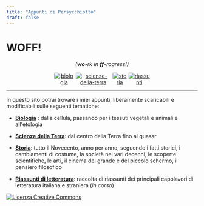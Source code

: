 ```yaml
---
title: "Appunti di Persycchiotto"
draft: false
---
```



# **WOFF!** 
<p align="center"><i>(<b>wo</b>-rk in <b>ff</b>-rogress!)</i></p>


<div style="display: flex; margin: auto; width: 50%; text-align: center;">
    <a href="/biologia">
        <img src="https://www.shareicon.net/data/128x128/2016/03/20/736634_scientific_512x512.png" alt="biologia">     
    </a>  
    <a href="/scienze-della-terra" style="margin-left:5px;">        
        <img src="https://www.shareicon.net/data/128x128/2016/03/20/736631_planet_512x512.png" alt="scienze-della-terra">          
    </a>
    <a href="storia" style="margin-left:5px;">        
        <img src="https://www.shareicon.net/data/128x128/2016/09/21/832713_weapon_512x512.png" alt="storia">                   
    </a>
    <a href="riassunti" style="margin-left:5px;">
        <img src="https://www.shareicon.net/data/128x128/2016/09/23/833143_book_512x512.png" alt="riassunti">          
    </a>
</div>

---
In questo sito potrai trovare i miei appunti, liberamente scaricabili e modificabili sulle seguenti tematiche:

+ **[Biologia](biologia)** : dalla cellula, passando per i tessuti vegetali e animali e all'etologia

+ **[Scienze della Terra](scienze-della-terra)**: dal centro della Terra fino ai quasar
+ **[Storia](storia)**: tutto il Novecento, anno per anno, seguendo i fatti storici, i cambiamenti di costume, la società nei vari decenni, le scoperte scientifiche, le arti, il cinema del grande e del piccolo schermo, il pensiero filosofico
+ **[Riassunti di letteratura](riassunti)**: raccolta di riassunti dei principali capolavori di letteratura italiana e straniera (_in corso_)

<footer>
    <a rel="license" href="http://creativecommons.org/licenses/by-nc-sa/4.0/"><img alt="Licenza Creative Commons" style="border-width:0" src="https://i.creativecommons.org/l/by-nc-sa/4.0/88x31.png" /></a>

</footer>